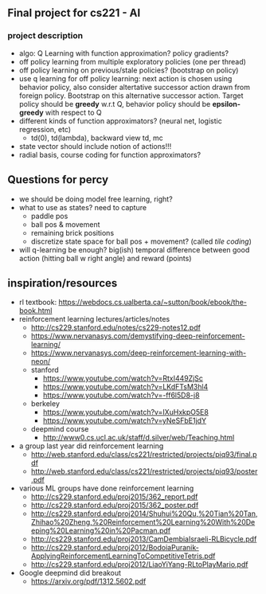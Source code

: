 ## Final project for cs221 - AI

### project description
* algo: Q Learning with function approximation? policy gradients?
* off policy learning from multiple exploratory policies (one per thread)
* off policy learning on previous/stale policies? (bootstrap on policy)
* use q learning for off policy learning: next action is chosen using behavior policy, also consider altertative successor action drawn from foreign policy. Bootstrap on this alternative successor action. Target policy should be **greedy** w.r.t Q, behavior policy should be **epsilon-greedy** with respect to Q
* different kinds of function approximators? (neural net, logistic regression, etc)
  * td(0), td(lambda), backward view td, mc
* state vector should include notion of actions!!!
* radial basis, course coding for function approximators?


## Questions for percy
* we should be doing model free learning, right?
* what to use as states? need to capture 
  * paddle pos
  * ball pos & movement
  * remaining brick positions
  * discretize state space for ball pos + movement? (called *tile coding*)
* will q-learning be enough? big(ish) temporal difference between good action (hitting ball w right angle) and reward (points)



## inspiration/resources
* rl textbook: https://webdocs.cs.ualberta.ca/~sutton/book/ebook/the-book.html
* reinforcement learning lectures/articles/notes
  * http://cs229.stanford.edu/notes/cs229-notes12.pdf
  * https://www.nervanasys.com/demystifying-deep-reinforcement-learning/
  * https://www.nervanasys.com/deep-reinforcement-learning-with-neon/
  * stanford
    * https://www.youtube.com/watch?v=RtxI449ZjSc
    * https://www.youtube.com/watch?v=LKdFTsM3hl4
    * https://www.youtube.com/watch?v=-ff6l5D8-j8
  * berkeley
    * https://www.youtube.com/watch?v=IXuHxkpO5E8
    * https://www.youtube.com/watch?v=yNeSFbE1jdY
  * deepmind course
    * http://www0.cs.ucl.ac.uk/staff/d.silver/web/Teaching.html
* a group last year did reinforcement learning
  * http://web.stanford.edu/class/cs221/restricted/projects/piq93/final.pdf
  * http://web.stanford.edu/class/cs221/restricted/projects/piq93/poster.pdf
* various ML groups have done reinforcement learning
  * http://cs229.stanford.edu/proj2015/362_report.pdf
  * http://cs229.stanford.edu/proj2015/362_poster.pdf
  * http://cs229.stanford.edu/proj2014/Shuhui%20Qu,%20Tian%20Tan,Zhihao%20Zheng,%20Reinforcement%20Learning%20With%20Deeping%20Learning%20in%20Pacman.pdf
  * http://cs229.stanford.edu/proj2013/CamDembiaIsraeli-RLBicycle.pdf
  * http://cs229.stanford.edu/proj2012/BodoiaPuranik-ApplyingReinforcementLearningToCompetitiveTetris.pdf
  * http://cs229.stanford.edu/proj2012/LiaoYiYang-RLtoPlayMario.pdf
* Google deepmind did breakout
  * https://arxiv.org/pdf/1312.5602.pdf
